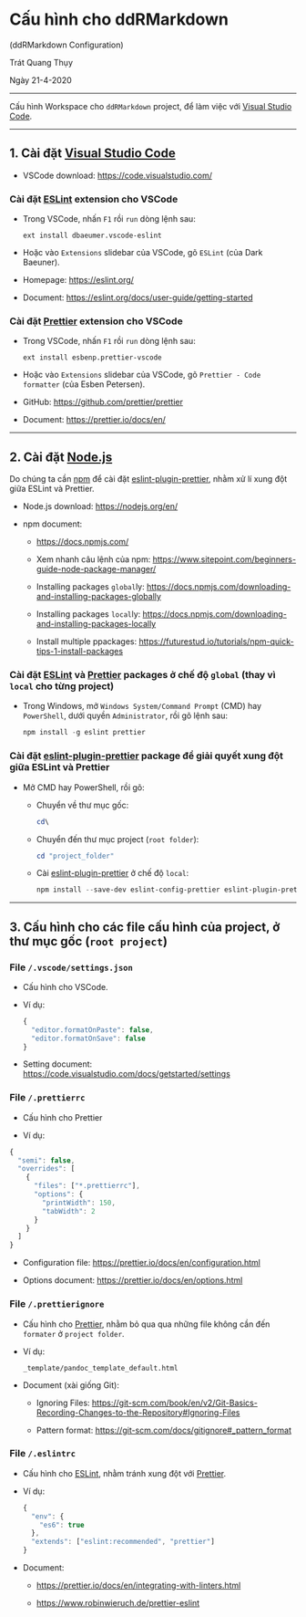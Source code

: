 # **Cấu hình cho ddRMarkdown**

(ddRMarkdown Configuration)

Trát Quang Thụy

Ngày 21-4-2020

---

Cấu hình Workspace cho `ddRMarkdown` project, để làm việc với [Visual Studio Code](https://code.visualstudio.com/).

---

## **1.** Cài đặt [Visual Studio Code](https://code.visualstudio.com/)

- VSCode download: <https://code.visualstudio.com/>

### Cài đặt [ESLint](https://eslint.org/) extension cho VSCode

- Trong VSCode, nhấn `F1` rồi `run` dòng lệnh sau:

  ```text
  ext install dbaeumer.vscode-eslint
  ```

- Hoặc vào `Extensions` slidebar của VSCode, gõ `ESLint` (của Dark Baeuner).

- Homepage: <https://eslint.org/>

- Document: <https://eslint.org/docs/user-guide/getting-started>

### Cài đặt [Prettier](https://github.com/prettier/prettier) extension cho VSCode

- Trong VSCode, nhấn `F1` rồi `run` dòng lệnh sau:

  ```text
  ext install esbenp.prettier-vscode
  ```

- Hoặc vào `Extensions` slidebar của VSCode, gõ `Prettier - Code formatter` (của Esben Petersen).

- GitHub: <https://github.com/prettier/prettier>

- Document: <https://prettier.io/docs/en/>

---

## **2.** Cài đặt [Node.js](https://nodejs.org/en/)

Do chúng ta cần [npm](https://www.npmjs.com/) để cài đặt [eslint-plugin-prettier](https://github.com/prettier/eslint-config-prettier), nhằm xử lí xung đột giữa ESLint và Prettier.

- Node.js download: <https://nodejs.org/en/>

- npm document:

  - <https://docs.npmjs.com/>

  - Xem nhanh câu lệnh của npm: <https://www.sitepoint.com/beginners-guide-node-package-manager/>

  - Installing packages `global`ly: <https://docs.npmjs.com/downloading-and-installing-packages-globally>

  - Installing packages `local`ly: <https://docs.npmjs.com/downloading-and-installing-packages-locally>

  - Install multiple ppackages: <https://futurestud.io/tutorials/npm-quick-tips-1-install-packages>

### Cài đặt [ESLint](https://eslint.org/) và [Prettier](https://github.com/prettier/prettier) packages ở chế độ `global` (thay vì `local` cho từng project)

- Trong Windows, mở `Windows System/Command Prompt` (CMD) hay `PowerShell`, dưới quyền `Administrator`, rồi gõ lệnh sau:

  ```PowerShell
  npm install -g eslint prettier
  ```

### Cài đặt [eslint-plugin-prettier](https://github.com/prettier/eslint-config-prettier) package để giải quyết xung đột giữa ESLint và Prettier

- Mở CMD hay PowerShell, rồi gõ:

  - Chuyển về thư mục gốc:

    ```PowerShell
    cd\
    ```

  - Chuyển đến thư mục project (`root folder`):

    ```PowerShell
    cd "project_folder"
    ```

  - Cài [eslint-plugin-prettier](https://github.com/prettier/eslint-config-prettier) ở chế độ `local`:

    ```PowerShell
    npm install --save-dev eslint-config-prettier eslint-plugin-prettier
    ```

---

## **3.** Cấu hình cho các file cấu hình của project, ở thư mục gốc (`root project`)

### File `/.vscode/settings.json`

- Cấu hình cho VSCode.

- Ví dụ:

  ```javascript
  {
    "editor.formatOnPaste": false,
    "editor.formatOnSave": false
  }
  ```

- Setting document: <https://code.visualstudio.com/docs/getstarted/settings>

### File `/.prettierrc`

- Cấu hình cho Prettier

- Ví dụ:

```javascript
{
  "semi": false,
  "overrides": [
    {
      "files": ["*.prettierrc"],
      "options": {
        "printWidth": 150,
        "tabWidth": 2
      }
    }
  ]
}
```

- Configuration file: <https://prettier.io/docs/en/configuration.html>

- Options document: <https://prettier.io/docs/en/options.html>

### File `/.prettierignore`

- Cấu hình cho [Prettier](https://github.com/prettier/prettier), nhằm bỏ qua qua những file không cần đến `formater` ở `project folder`.

- Ví dụ:

  ```text
  _template/pandoc_template_default.html
  ```

- Document (xài giống Git):

  - Ignoring Files: <https://git-scm.com/book/en/v2/Git-Basics-Recording-Changes-to-the-Repository#Ignoring-Files>

  - Pattern format: <https://git-scm.com/docs/gitignore#_pattern_format>

### File `/.eslintrc`

- Cấu hình cho [ESLint](https://eslint.org/), nhằm tránh xung đột với [Prettier](https://github.com/prettier/prettier).

- Ví dụ:

  ```javascript
  {
    "env": {
      "es6": true
    },
    "extends": ["eslint:recommended", "prettier"]
  }
  ```

- Document:

  - <https://prettier.io/docs/en/integrating-with-linters.html>

  - <https://www.robinwieruch.de/prettier-eslint>
